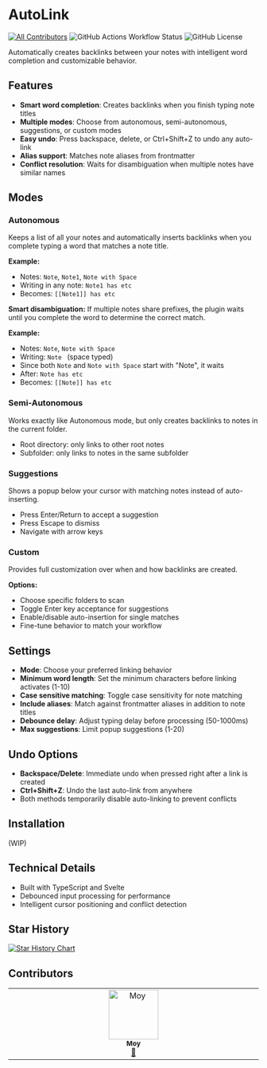 # AutoLink

[![All Contributors](https://img.shields.io/github/all-contributors/projectOwner/projectName?color=ee8449&style=flat-square)](#contributors)
![GitHub Actions Workflow Status](https://img.shields.io/github/actions/workflow/status/NellowTCS/Obsidian-AutoLink/release.yml) ![GitHub License](https://img.shields.io/github/license/NellowTCS/Obsidian-Autolink) 
 

Automatically creates backlinks between your notes with intelligent word completion and customizable behavior.

## Features

- **Smart word completion**: Creates backlinks when you finish typing note titles
- **Multiple modes**: Choose from autonomous, semi-autonomous, suggestions, or custom modes
- **Easy undo**: Press backspace, delete, or Ctrl+Shift+Z to undo any auto-link
- **Alias support**: Matches note aliases from frontmatter
- **Conflict resolution**: Waits for disambiguation when multiple notes have similar names

## Modes

### Autonomous
Keeps a list of all your notes and automatically inserts backlinks when you complete typing a word that matches a note title.

**Example:**
- Notes: `Note`, `Note1`, `Note with Space`
- Writing in any note: `Note1 has etc`
- Becomes: `[[Note1]] has etc`

**Smart disambiguation:** If multiple notes share prefixes, the plugin waits until you complete the word to determine the correct match.

**Example:**
- Notes: `Note`, `Note with Space`
- Writing: `Note ` (space typed)
- Since both `Note` and `Note with Space` start with "Note", it waits
- After: `Note has etc` 
- Becomes: `[[Note]] has etc`

### Semi-Autonomous
Works exactly like Autonomous mode, but only creates backlinks to notes in the current folder.

- Root directory: only links to other root notes
- Subfolder: only links to notes in the same subfolder

### Suggestions
Shows a popup below your cursor with matching notes instead of auto-inserting.

- Press Enter/Return to accept a suggestion
- Press Escape to dismiss
- Navigate with arrow keys

### Custom
Provides full customization over when and how backlinks are created.

**Options:**
- Choose specific folders to scan
- Toggle Enter key acceptance for suggestions
- Enable/disable auto-insertion for single matches
- Fine-tune behavior to match your workflow

## Settings

- **Mode**: Choose your preferred linking behavior
- **Minimum word length**: Set the minimum characters before linking activates (1-10)
- **Case sensitive matching**: Toggle case sensitivity for note matching
- **Include aliases**: Match against frontmatter aliases in addition to note titles
- **Debounce delay**: Adjust typing delay before processing (50-1000ms)
- **Max suggestions**: Limit popup suggestions (1-20)

## Undo Options

- **Backspace/Delete**: Immediate undo when pressed right after a link is created
- **Ctrl+Shift+Z**: Undo the last auto-link from anywhere
- Both methods temporarily disable auto-linking to prevent conflicts

## Installation

(WIP)

## Technical Details

- Built with TypeScript and Svelte
- Debounced input processing for performance
- Intelligent cursor positioning and conflict detection

## Star History

<a href="https://www.star-history.com/#NellowTCS/Obsidian-AutoLink&Date">
 <picture>
   <source media="(prefers-color-scheme: dark)" srcset="https://api.star-history.com/svg?repos=NellowTCS/Obsidian-AutoLink&type=Date&theme=dark" />
   <source media="(prefers-color-scheme: light)" srcset="https://api.star-history.com/svg?repos=NellowTCS/Obsidian-AutoLink&type=Date" />
   <img alt="Star History Chart" src="https://api.star-history.com/svg?repos=NellowTCS/Obsidian-AutoLink&type=Date" />
 </picture>
</a>

## Contributors

<!-- ALL-CONTRIBUTORS-LIST:START - Do not remove or modify this section -->
<!-- prettier-ignore-start -->
<!-- markdownlint-disable -->
<table>
  <tbody>
    <tr>
      <td align="center" valign="top" width="14.28%"><a href="https://github.com/Moyf"><img src="https://avatars.githubusercontent.com/u/4013062?v=4?s=100" width="100px;" alt="Moy"/><br /><sub><b>Moy</b></sub></a><br /><a href="#bug-Moyf" title="Bug reports">🐛</a></td>
    </tr>
  </tbody>
</table>

<!-- markdownlint-restore -->
<!-- prettier-ignore-end -->

<!-- ALL-CONTRIBUTORS-LIST:END -->
